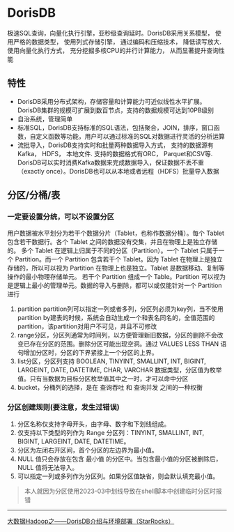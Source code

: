 # DorisDB

极速SQL查询，向量化执行引擎，亚秒级查询延时。DorisDB采用关系模型， 使用严格的数据类型， 使用列式存储引擎， 通过编码和压缩技术， 降低读写放大. 使用向量化执行方式， 充分挖掘多核CPU的并行计算能力， 从而显著提升查询性能

## 特性

- DorisDB采用分布式架构，存储容量和计算能力可近似线性水平扩展。DorisDB集群的规模可扩展到数百节点，支持的数据规模可达到10PB级别
- 自治系统，管理简单
- 标准SQL，DorisDB支持标准的SQL语法，包括聚合，JOIN，排序，窗口函数，自定义函数等功能，用户可以通过标准的SQL对数据进行灵活的分析运算
- 流批导入，DorisDB支持实时和批量两种数据导入方式， 支持的数据源有Kafka， HDFS， 本地文件. 支持的数据格式有ORC， Parquet和CSV等.
  DorisDB可以实时消费Kafka数据来完成数据导入，保证数据不丢不重（exactly once）。DorisDB也可以从本地或者远程（HDFS）批量导入数据

## 分区/分桶/表

### 一定要设置分统，可以不设置分区

用户数据被水平划分为若干个数据分片（Tablet，也称作数据分桶）。每个 Tablet 包含若干数据行。各个 Tablet 之间的数据没有交集，并且在物理上是独立存储的。 多个 Tablet
在逻辑上归属于不同的分区（Partition）。一个 Tablet 只属于一个 Partition。而一个 Partition 包含若干个 Tablet。因为 Tablet 在物理上是独立存储的，所以可以视为 Partition
在物理上也是独立。Tablet 是数据移动、复制等操作的最小物理存储单元。 若干个 Partition 组成一个 Table。Partition 可以视为是逻辑上最小的管理单元。数据的导入与删除，都可以或仅能针对一个 Partition
进行

1. partition partition列可以指定一列或者多列，分区列必须为key列，当不使用partition
   by建表的时候，系统会自动生成一个和表名同名的，全值范围的partition，该partition对用户不可见，并且不可修改
2. range分区，分区列通常为时间列，以方便管理新旧数据，分区的删除不会改变已存在分区的范围。删除分区可能出现空洞。通过 VALUES LESS THAN 语句增加分区时，分区的下界紧接上一个分区的上界。
3. list分区，分区列支持 BOOLEAN, TINYINT, SMALLINT, INT, BIGINT, LARGEINT, DATE, DATETIME, CHAR, VARCHAR
   数据类型，分区值为枚举值。只有当数据为目标分区枚举值其中之一时，才可以命中分区
4. bucket，分桶列的选择，是在 查询吞吐 和 查询并发 之间的一种权衡

### 分区创建规则(要注意，发生过错误)

1. 分区名称仅支持字母开头，由字母、数字和下划线组成。
2. 仅支持以下类型的列作为 Range 分区列：TINYINT, SMALLINT, INT, BIGINT, LARGEINT, DATE, DATETIME。
3. 分区为左闭右开区间，首个分区的左边界为最小值。
4. NULL 值只会存放在包含 最小值 的分区中。当包含最小值的分区被删除后，NULL 值将无法导入。
5. 可以指定一列或多列作为分区列。如果分区值缺省，则会默认填充最小值。

> 本人就因为分区使用2023-03中划线导致在shell脚本中创建临时分区时报错


***
[大数据Hadoop之——DorisDB介绍与环境部署（StarRocks）](https://blog.csdn.net/qq_35745940/article/details/125580804)